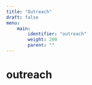 ```yaml
---
title: "Outreach"
draft: false
menu:
    main:
        identifier: "outreach"
        weight: 200
        parent: ""
---
```


# outreach